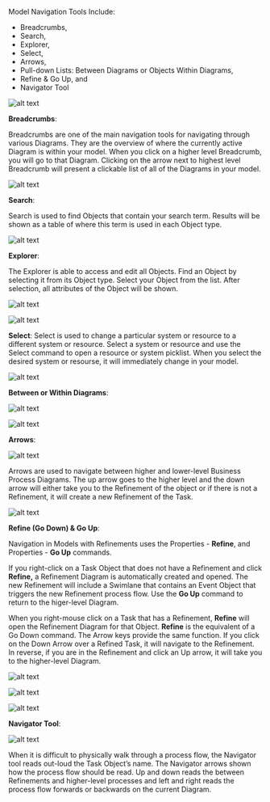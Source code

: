 Model Navigation Tools Include:
* Breadcrumbs,
* Search,
* Explorer,
* Select,
* Arrows,
* Pull-down Lists: Between Diagrams or Objects Within Diagrams,
* Refine & Go Up, and
* Navigator Tool

![alt text](images/NavigationOverview.png)

**Breadcrumbs**:

Breadcrumbs are one of the main navigation tools for navigating through various Diagrams. They are the overview of where the currently active Diagram is within your model. When you click on a higher level Breadcrumb, you will go to that Diagram. Clicking on the arrow next to highest level Breadcrumb will present a clickable list of all of the Diagrams in your model. 

![alt text](images/Breadcrumbs2.png)


**Search**:

Search is used to find Objects that contain your search term. Results will be shown as a table of where this term is used in each Object type.

![alt text](images/Search2.png)

**Explorer**:

The Explorer is able to access and edit all Objects. Find an Object by selecting it from its Object type. Select your Object from the list. After selection, all attributes of the Object will be shown.

![alt text](images/ExplorerPullDownMenu.png)

![alt text](images/Explorer_Object.png)

**Select**:
Select is used to change a particular system or resource to a different system or resource. Select a system or resource and use the Select command to open a resource or system picklist. When you select the desired system or resourse, it will immediately change in your model.

![alt text](images/Select3.png)

**Between or Within Diagrams**:

![alt text](images/NavigationBetweenDiagrams.png)

![alt text](images/Page2.png)

**Arrows**:

![alt text](images/Arrows2.png)

Arrows are used to navigate between higher and lower-level Business Process Diagrams. The up arrow goes to the higher level and the down arrow will either take you to the Refinement of the object or if there is not a Refinement, it will create a new Refinement of the Task.

![alt text](images/Arrows1.png)

**Refine (Go Down) & Go Up**:

Navigation in Models with Refinements uses the Properties - **Refine**, and Properties - **Go Up** commands.

If you right-click on a Task Object that does not have a Refinement and click **Refine,** a Refinement Diagram is automatically created and opened. The new Refinement will include a Swimlane that contains an Event Object that triggers the new Refinement process flow. Use the **Go Up** command to return to the higer-level Diagram. 

When you right-mouse click on a Task that has a Refinement, **Refine** will open the Refinement Diagram for that Object. **Refine** is the equivalent of a Go Down command. The Arrow keys provide the same function. If you click on the Down Arrow over a Refined Task, it will navigate to the Refinement. In reverse, if you are in the Refinement and click an Up arrow, it will take you to the higher-level Diagram.

![alt text](images/Refine7.png)

![alt text](images/Refine3.png)

![alt text](images/refinementexample.png)

**Navigator Tool**:

![alt text](images/Navigator.png)

When it is difficult to physically walk through a process flow, the Navigator tool reads out-loud the Task Object’s name. The Navigator arrows shown how the process flow should be read. Up and down reads the between Refinements and higher-level processes and left and right reads the process flow forwards or backwards on the current Diagram. 
